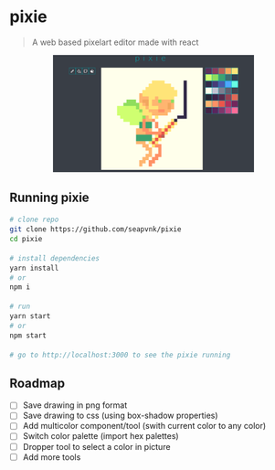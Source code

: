 # pixie
> A web based pixelart editor made with react

<p align="center">
  <img width="70%" src="./screenshots/app_screenshot.png">
</p>

## Running pixie
````bash
# clone repo
git clone https://github.com/seapvnk/pixie
cd pixie

# install dependencies
yarn install
# or
npm i

# run
yarn start
# or
npm start

# go to http://localhost:3000 to see the pixie running
````

## Roadmap

- [ ] Save drawing in png format
- [ ] Save drawing to css (using box-shadow properties)
- [ ] Add multicolor component/tool (swith current color to any color)
- [ ] Switch color palette (import hex palettes)
- [ ] Dropper tool to select a color in picture
- [ ] Add more tools
